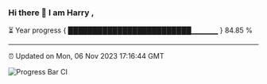 ### Hi there 👋 I am Harry , 

⏳ Year progress { █████████████████████████▁▁▁▁▁ } 84.85 %

---

⏰ Updated on Mon, 06 Nov 2023 17:16:44 GMT

![Progress Bar CI](https://github.com/duykhang68/duykhang68/workflows/Progress%20Bar%20CI/badge.svg)
